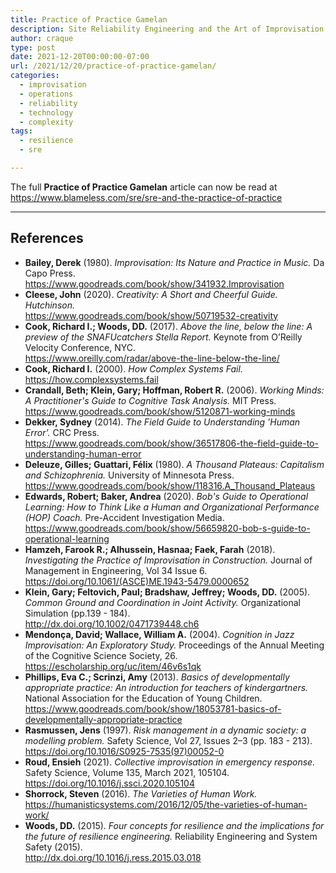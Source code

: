 ```yaml
---
title: Practice of Practice Gamelan
description: Site Reliability Engineering and the Art of Improvisation
author: craque
type: post
date: 2021-12-20T00:00:00-07:00
url: /2021/12/20/practice-of-practice-gamelan/
categories:
  - improvisation
  - operations
  - reliability
  - technology
  - complexity
tags:
  - resilience
  - sre

---
```


The full **Practice of Practice Gamelan** article can now be read at <https://www.blameless.com/sre/sre-and-the-practice-of-practice>

---

## References

* **Bailey, Derek** (1980). _Improvisation: Its Nature and Practice in Music._ Da Capo Press. <br>https://www.goodreads.com/book/show/341932.Improvisation
* **Cleese, John** (2020). _Creativity: A Short and Cheerful Guide. Hutchinson._ <br>https://www.goodreads.com/book/show/50719532-creativity
* **Cook, Richard I.; Woods, DD.** (2017). _Above the line, below the line: A preview of the SNAFUcatchers Stella Report._ Keynote from O’Reilly Velocity Conference, NYC. <br>https://www.oreilly.com/radar/above-the-line-below-the-line/
* **Cook, Richard I.** (2000). _How Complex Systems Fail._ <br>https://how.complexsystems.fail
* **Crandall, Beth; Klein, Gary; Hoffman, Robert R.** (2006). _Working Minds: A Practitioner's Guide to Cognitive Task Analysis._ MIT Press. <br>https://www.goodreads.com/book/show/5120871-working-minds
* **Dekker, Sydney** (2014). _The Field Guide to Understanding 'Human Error'._ CRC Press. <br>https://www.goodreads.com/book/show/36517806-the-field-guide-to-understanding-human-error
* **Deleuze, Gilles; Guattari, Félix** (1980). _A Thousand Plateaus: Capitalism and Schizophrenia._ University of Minnesota Press. <br>https://www.goodreads.com/book/show/118316.A_Thousand_Plateaus
* **Edwards, Robert; Baker, Andrea** (2020). _Bob's Guide to Operational Learning: How to Think Like a Human and Organizational Performance (HOP) Coach._ Pre-Accident Investigation Media. <br>https://www.goodreads.com/book/show/56659820-bob-s-guide-to-operational-learning
* **Hamzeh, Farook R.; Alhussein, Hasnaa; Faek, Farah** (2018). _Investigating the Practice of Improvisation in Construction._ Journal of Management in Engineering, Vol 34 Issue 6. <br>https://doi.org/10.1061/(ASCE)ME.1943-5479.0000652
* **Klein, Gary; Feltovich, Paul; Bradshaw, Jeffrey; Woods, DD.** (2005). _Common Ground and Coordination in Joint Activity._ Organizational Simulation (pp.139 - 184). <br>http://dx.doi.org/10.1002/0471739448.ch6
* **Mendonça, David; Wallace, William A.** (2004). _Cognition in Jazz Improvisation: An Exploratory Study._ Proceedings of the Annual Meeting of the Cognitive Science Society, 26. <br>https://escholarship.org/uc/item/46v6s1qk
* **Phillips, Eva C.; Scrinzi, Amy** (2013). _Basics of developmentally appropriate practice: An introduction for teachers of kindergartners._ National Association for the Education of Young Children. <br>https://www.goodreads.com/book/show/18053781-basics-of-developmentally-appropriate-practice
* **Rasmussen, Jens** (1997). _Risk management in a dynamic society: a modelling problem._ Safety Science, Vol 27, Issues 2–3 (pp. 183 - 213). <br>https://doi.org/10.1016/S0925-7535(97)00052-0
* **Roud, Ensieh** (2021). _Collective improvisation in emergency response._ Safety Science, Volume 135, March 2021, 105104. <br>https://doi.org/10.1016/j.ssci.2020.105104
* **Shorrock, Steven** (2016). _The Varieties of Human Work._ <br>https://humanisticsystems.com/2016/12/05/the-varieties-of-human-work/
* **Woods, DD.** (2015). _Four concepts for resilience and the implications for the future of resilience engineering._ Reliability Engineering and System Safety (2015). <br>http://dx.doi.org/10.1016/j.ress.2015.03.018

